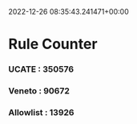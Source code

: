 2022-12-26 08:35:43.241471+00:00
# Rule Counter 
 ### UCATE : 350576

 ### Veneto : 90672

 ### Allowlist : 13926